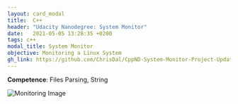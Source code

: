 ```yaml
---
layout: card_modal
title:  C++
header: "Udacity Nanodegree: System Monitor"
date:   2021-05-05 13:28:35 +0200
tags: c++
modal_title: System Monitor
objective: Monitoring a Linux System
gh_link: https://github.com/ChrisDal/CppND-System-Monitor-Project-Updated
---
```


__Competence__: Files Parsing, String  

![Monitoring Image]({{site.baseurl}}/images/monitor-final.png "Result Image")
